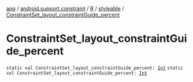 [app](../../../index.md) / [android.support.constraint](../../index.md) / [R](../index.md) / [styleable](index.md) / [ConstraintSet_layout_constraintGuide_percent](.)

# ConstraintSet_layout_constraintGuide_percent

`static val ConstraintSet_layout_constraintGuide_percent: `[`Int`](https://kotlinlang.org/api/latest/jvm/stdlib/kotlin/-int/index.html)
`static val ConstraintSet_layout_constraintGuide_percent: `[`Int`](https://kotlinlang.org/api/latest/jvm/stdlib/kotlin/-int/index.html)